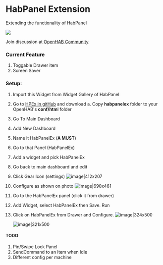 # **H**ab**P**anel **Ex**tension
Extending the functionality of HabPanel

![](https://community-openhab-org.s3.dualstack.eu-central-1.amazonaws.com/original/3X/1/a/1afde63178322cd7104e9b6b440d1c11afa7e1db.png)

Join discussion at [OpenHAB Community](https://community.openhab.org/t/hpex-habpanel-extension/65122)

### Current Feature
1. Toggable Drawer item
2. Screen Saver

### Setup:
1. Import this Widget from Widget Gallery of HabPanel
2. Go to [HPEx in gitHub](https://github.com/LuckyMallari/hpex) and download 
    a. Copy **habpanelex** folder to your OpenHAB's **conf/htm**l folder
2. Go To Main Dashboard
3. Add New Dashboard
4. Name it HabPanelEx (**A MUST**)
5. Go to that Panel (HabPanelEx)
6. Add a widget and pick HabPanelEx
7. Go back to main dashboard and edit
5. Click Gear Icon (settings)
    ![image|412x207](https://community-openhab-org.s3.dualstack.eu-central-1.amazonaws.com/original/3X/0/0/006a6ebd65110278d8e6744d38d447f1a65b6d15.png) 
6. Configure as shown on photo
    ![image|690x461](https://community-openhab-org.s3.dualstack.eu-central-1.amazonaws.com/original/3X/6/d/6d00421498b639dfb6b469cda6d07bb74f854e02.png) 
7. Go to the HabPanelEx panel (click it from drawer)
8. Add Widget, select HabPanelEx then Save. Run
9. Click on HabPanelEx from Drawer and Configure.
    ![image|324x500](https://community-openhab-org.s3.dualstack.eu-central-1.amazonaws.com/original/3X/d/1/d11f28a5145b682f05d9f80e41a4acbc39f217f9.png) 

    ![image|321x500](https://community-openhab-org.s3.dualstack.eu-central-1.amazonaws.com/original/3X/1/a/1afde63178322cd7104e9b6b440d1c11afa7e1db.png) 

   
#### TODO
1. Pin/Swipe Lock Panel
2. SendCommand to an Item when Idle
3. Different config per machine
